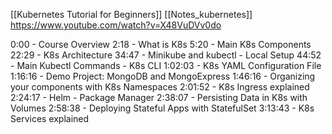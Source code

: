 
[[Kubernetes Tutorial for Beginners]]
[[Notes_kubernetes]]
https://www.youtube.com/watch?v=X48VuDVv0do

0:00 - Course Overview
2:18 - What is K8s
5:20 - Main K8s Components
22:29 -  K8s Architecture
34:47 - Minikube and kubectl - Local Setup
44:52 - Main Kubectl Commands - K8s CLI
1:02:03 - K8s YAML Configuration File
1:16:16 - Demo Project: MongoDB and MongoExpress
1:46:16 - Organizing your components with K8s Namespaces
2:01:52 - K8s Ingress explained
2:24:17 - Helm - Package Manager
2:38:07 - Persisting Data in K8s with Volumes
2:58:38 - Deploying Stateful Apps with StatefulSet
3:13:43 - K8s Services explained